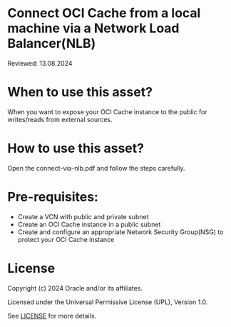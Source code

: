 # Connect OCI Cache from a local machine via a Network Load Balancer(NLB)

Reviewed: 13.08.2024

# When to use this asset?

When you want to expose your OCI Cache instance to the public for writes/reads from external sources.

# How to use this asset?

Open the connect-via-nlb.pdf and follow the steps carefully.

# Pre-requisites:

- Create a VCN with public and private subnet
- Create an OCI Cache instance in a public subnet
- Create and configure an appropriate Network Security Group(NSG) to protect your OCI Cache instance

# License

Copyright (c) 2024 Oracle and/or its affiliates.

Licensed under the Universal Permissive License (UPL), Version 1.0.

See [LICENSE](https://github.com/oracle-devrel/technology-engineering/blob/main/LICENSE) for more details.
